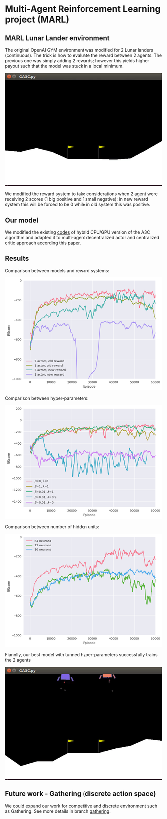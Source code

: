 # Multi-Agent Reinforcement Learning project (MARL)

## MARL Lunar Lander environment
The original OpenAI GYM environment was modified for 2 Lunar landers (continuous). The trick is how to evaluate the reward between 2 agents. The previous one was simply adding 2 rewards; however this yields higher payout such that the model was stuck in a local minimum.

![fail](https://github.com/Yizhi-Fang/IE598_RL/blob/master/plots_for_report/fail.gif)

We modified the reward system to take considerations when 2 agent were receiving 2 scores (1 big positive and 1 small negative): in new reward system this will be forced to be 0 while in old system this was positive.

## Our model
We modified the existing [codes](https://github.com/NVlabs/GA3C) of hybrid CPU/GPU version of the A3C algorithm and adapted it to multi-agent decentralized actor and centralized critic approach according this [paper](https://arxiv.org/pdf/1706.02275.pdf).

## Results
Comparison between models and reward systems:

![plot1](https://github.com/Yizhi-Fang/IE598_RL/blob/master/plots_for_report/actor_reward_comparison.png)

Comparison between hyper-parameters:

![plot2](https://github.com/Yizhi-Fang/IE598_RL/blob/master/plots_for_report/lambda_beta_comparison.png)

Comparison between number of hidden units:

![plot3](https://github.com/Yizhi-Fang/IE598_RL/blob/master/plots_for_report/neurons_comparison.png)

Fiannlly, our best model with tunned hyper-parameters successfully trains the 2 agents

![success](https://github.com/Yizhi-Fang/IE598_RL/blob/master/plots_for_report/success.gif)

## Future work - Gathering (discrete action space)
We could expand our work for competitive and discrete environment such as Gathering. See more details in branch [gathering](https://github.com/osipychev/IE598_RL/tree/gathering).
